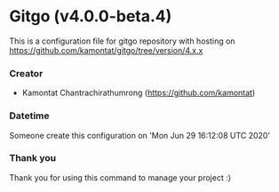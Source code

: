 # Gitgo (v4.0.0-beta.4)

This is a configuration file for gitgo repository with hosting on https://github.com/kamontat/gitgo/tree/version/4.x.x

### Creator

- Kamontat Chantrachirathumrong (https://github.com/kamontat)

### Datetime

Someone create this configuration on 'Mon Jun 29 16:12:08 UTC 2020'

### Thank you

Thank you for using this command to manage your project :)
